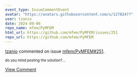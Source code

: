 ```yaml
---
event_type: IssueCommentEvent
avatar: "https://avatars.githubusercontent.com/u/1278247?"
user: tzanio
date: 2024-09-06
repo_name: mfem/PyMFEM
html_url: https://github.com/mfem/PyMFEM/issues/251
repo_url: https://github.com/mfem/PyMFEM
---
```


<a href='https://github.com/tzanio' target='_blank'>tzanio</a> commented on issue <a href='https://github.com/mfem/PyMFEM/issues/251' target='_blank'>mfem/PyMFEM#251</a>.

<small>do you mind posting the solution?...</small>

<a href='https://github.com/mfem/PyMFEM/issues/251' target='_blank'>View Comment</a>